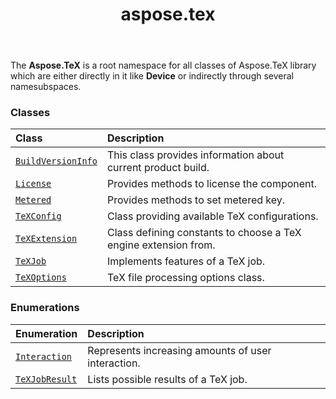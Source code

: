 ﻿---
title: aspose.tex
second_title: Aspose.TeX for Python via .NET API References
description: 
type: docs
weight: 10
url: /python-net/aspose.tex/
is_root: false
---

The **Aspose.TeX**  is a root namespace for all classes of Aspose.TeX library which are either directly in it like **Device**  or indirectly through several namesubspaces.

### Classes
| Class | Description |
| :- | :- |
| [`BuildVersionInfo`](/tex/python-net/aspose.tex/buildversioninfo) | This class provides information about current product build. |
| [`License`](/tex/python-net/aspose.tex/license) | Provides methods to license the component. |
| [`Metered`](/tex/python-net/aspose.tex/metered) | Provides methods to set metered key. |
| [`TeXConfig`](/tex/python-net/aspose.tex/texconfig) | Class providing available TeX configurations. |
| [`TeXExtension`](/tex/python-net/aspose.tex/texextension) | Class defining constants to choose a TeX engine extension from. |
| [`TeXJob`](/tex/python-net/aspose.tex/texjob) | Implements features of a TeX job. |
| [`TeXOptions`](/tex/python-net/aspose.tex/texoptions) | TeX file processing options class. |


### Enumerations
| Enumeration | Description |
| :- | :- |
| [`Interaction`](/tex/python-net/aspose.tex/interaction) | Represents increasing amounts of user interaction. |
| [`TeXJobResult`](/tex/python-net/aspose.tex/texjobresult) | Lists possible results of a TeX job. |


